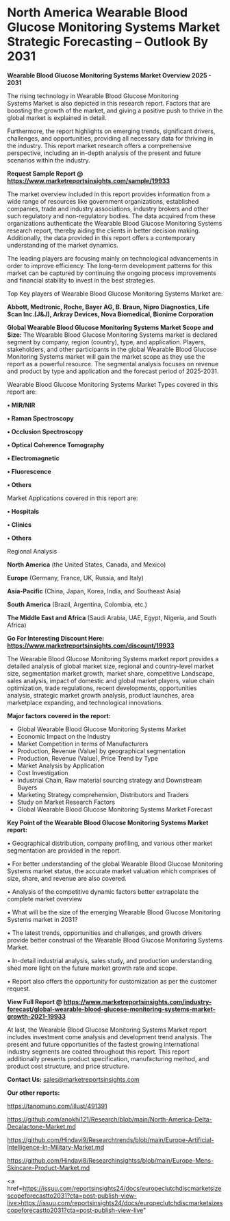 # North America Wearable Blood Glucose Monitoring Systems Market Strategic Forecasting – Outlook By 2031

<Strong> Wearable Blood Glucose Monitoring Systems Market Overview 2025 - 2031</strong>

The rising technology in Wearable Blood Glucose Monitoring Systems Market is also depicted in this research report. Factors that are boosting the growth of the market, and giving a positive push to thrive in the global market is explained in detail.

Furthermore, the report highlights on emerging trends, significant drivers, challenges, and opportunities, providing all necessary data for thriving in the industry. This report market research offers a comprehensive perspective, including an in-depth analysis of the present and future scenarios within the industry.

<strong>Request Sample Report @ <a href=https://www.marketreportsinsights.com/sample/19933>https://www.marketreportsinsights.com/sample/19933</a></strong>

The market overview included in this report provides information from a wide range of resources like government organizations, established companies, trade and industry associations, industry brokers and other such regulatory and non-regulatory bodies. The data acquired from these organizations authenticate the Wearable Blood Glucose Monitoring Systems research report, thereby aiding the clients in better decision making. Additionally, the data provided in this report offers a contemporary understanding of the market dynamics.

The leading players are focusing mainly on technological advancements in order to improve efficiency. The long-term development patterns for this market can be captured by continuing the ongoing process improvements and financial stability to invest in the best strategies.

Top Key players of Wearable Blood Glucose Monitoring Systems Market are:

<strong>Abbott, Medtronic, Roche, Bayer AG, B. Braun, Nipro Diagnostics, Life Scan Inc.(J&J), Arkray Devices, Nova Biomedical, Bionime Corporation</strong>

<strong><b>Global Wearable Blood Glucose Monitoring Systems Market Scope and Size:</b></strong>
The Wearable Blood Glucose Monitoring Systems market is declared segment by company, region (country), type, and application. Players, stakeholders, and other participants in the global Wearable Blood Glucose Monitoring Systems market will gain the market scope as they use the report as a powerful resource. The segmental analysis focuses on revenue and product by type and application and the forecast period of 2025-2031.

Wearable Blood Glucose Monitoring Systems Market Types covered in this report are:

<strong>• MIR/NIR

• Raman Spectroscopy

• Occlusion Spectroscopy

• Optical Coherence Tomography

• Electromagnetic

• Fluorescence

• Others</strong>

Market Applications covered in this report are:

<strong>• Hospitals

• Clinics

• Others</strong> 

Regional Analysis

<strong>North America</strong> (the United States, Canada, and Mexico)

<strong>Europe</strong> (Germany, France, UK, Russia, and Italy)

<strong>Asia-Pacific</strong> (China, Japan, Korea, India, and Southeast Asia)

<strong>South America</strong> (Brazil, Argentina, Colombia, etc.)

<strong>The Middle East and Africa</strong> (Saudi Arabia, UAE, Egypt, Nigeria, and South Africa)

<strong>Go For Interesting Discount Here: <a href=https://www.marketreportsinsights.com/discount/19933>https://www.marketreportsinsights.com/discount/19933</a></strong>

The Wearable Blood Glucose Monitoring Systems market report provides a detailed analysis of global market size, regional and country-level market size, segmentation market growth, market share, competitive Landscape, sales analysis, impact of domestic and global market players, value chain optimization, trade regulations, recent developments, opportunities analysis, strategic market growth analysis, product launches, area marketplace expanding, and technological innovations.

<strong><b>Major factors covered in the report:</b></strong>
<ul>
  <li>Global Wearable Blood Glucose Monitoring Systems Market </li>
  <li>Economic Impact on the Industry</li>
  <li>Market Competition in terms of Manufacturers</li>
  <li>Production, Revenue (Value) by geographical segmentation</li>
  <li>Production, Revenue (Value), Price Trend by Type</li>
  <li>Market Analysis by Application</li>
  <li>Cost Investigation</li>
  <li>Industrial Chain, Raw material sourcing strategy and Downstream Buyers</li>
  <li>Marketing Strategy comprehension, Distributors and Traders</li>
  <li>Study on Market Research Factors</li>
  <li>Global Wearable Blood Glucose Monitoring Systems Market Forecast</li>
</ul>

<strong><b>Key Point of the Wearable Blood Glucose Monitoring Systems Market report:</b></strong>

• Geographical distribution, company profiling, and various other market segmentation are provided in the report.

• For better understanding of the global Wearable Blood Glucose Monitoring Systems market status, the accurate market valuation which comprises of size, share, and revenue are also covered.

• Analysis of the competitive dynamic factors better extrapolate the complete market overview

• What will be the size of the emerging Wearable Blood Glucose Monitoring Systems market in 2031?

• The latest trends, opportunities and challenges, and growth drivers provide better construal of the Wearable Blood Glucose Monitoring Systems Market.

• In-detail industrial analysis, sales study, and production understanding shed more light on the future market growth rate and scope.

• Report also offers the opportunity for customization as per the customer request.

<strong><b>View Full Report @ <a href=https://www.marketreportsinsights.com/industry-forecast/global-wearable-blood-glucose-monitoring-systems-market-growth-2021-19933>https://www.marketreportsinsights.com/industry-forecast/global-wearable-blood-glucose-monitoring-systems-market-growth-2021-19933</a></b></strong>


At last, the Wearable Blood Glucose Monitoring Systems Market report includes investment come analysis and development trend analysis. The present and future opportunities of the fastest growing international industry segments are coated throughout this report. This report additionally presents product specification, manufacturing method, and product cost structure, and price structure.

<strong>Contact Us:</strong>
sales@marketreportsinsights.com

<strong>Our other reports:</strong>

<a href=https://tanomuno.com/illust/491391>https://tanomuno.com/illust/491391</a>

<a href=https://github.com/anokhi121/Research/blob/main/North-America-Delta-Decalactone-Market.md>https://github.com/anokhi121/Research/blob/main/North-America-Delta-Decalactone-Market.md</a>

<a href=https://github.com/Hindavi9/Researchtrends/blob/main/Europe-Artificial-Intelligence-In-Military-Market.md>https://github.com/Hindavi9/Researchtrends/blob/main/Europe-Artificial-Intelligence-In-Military-Market.md</a>

<a href=https://github.com/Hindavi8/Researchinsightss/blob/main/Europe-Mens-Skincare-Product-Market.md>https://github.com/Hindavi8/Researchinsightss/blob/main/Europe-Mens-Skincare-Product-Market.md</a>

<a href=https://issuu.com/reportsinsights24/docs/europeclutchdiscmarketsizescopeforecastto2031?cta=post-publish-view-live>https://issuu.com/reportsinsights24/docs/europeclutchdiscmarketsizescopeforecastto2031?cta=post-publish-view-live</a>"
